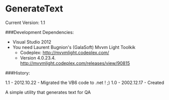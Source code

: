 GenerateText
============
 
Current Version: 1.1

###Development Dependencies:

- Visual Studio 2012
- You need Laurent Bugnion's (GalaSoft) Mvvm Light Toolkik
	- Codeplex: http://mvvmlight.codeplex.com/
	- Version 4.0.23.4. http://mvvmlight.codeplex.com/releases/view/90815

###History: 

 1.1 - 2012.10.22 - Migrated the VB6 code to .net ! ;)
 1.0 - 2002.12.17 - Created

 A simple utility that generates text for QA
